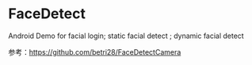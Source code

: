 # FaceDetect
Android Demo for facial login; static facial detect ; dynamic facial detect 


参考：https://github.com/betri28/FaceDetectCamera
